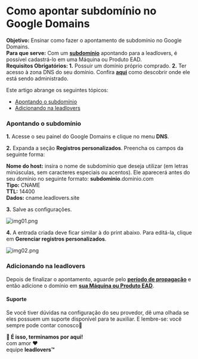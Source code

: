 # Como apontar subdomínio no Google Domains

**Objetivo:** Ensinar como fazer o apontamento de subdomínio no Google Domains.\
**Para que serve:** Com um [**subdomínio**](https://suporte.love/o-que-e-um-subdominio/) apontando para a leadlovers, é possível cadastrá-lo em uma Máquina ou Produto EAD.\
**Requisitos Obrigatórios: 1.** Possuir um domínio próprio comprado. **2.** Ter acesso à zona DNS do seu domínio. Confira [**aqui**](https://suporte.love/descobrir-cpanel/) como descobrir onde ele está sendo administrado.

Este artigo abrange os seguintes tópicos:

* [Apontando o subdomínio](broken-reference)
* [Adicionando na leadlovers](broken-reference)

### **Apontando o subdomínio** <a href="#apontando-subdominio" id="apontando-subdominio"></a>

**1.** Acesse o seu painel do Google Domains e clique no menu **DNS**.

**2.** Expanda a seção **Registros personalizados**. Preencha os campos da seguinte forma:

**Nome do host:** insira o nome de subdomínio que deseja utilizar (em letras minúsculas, sem caracteres especiais ou acentos). Ele aparecerá antes do seu domínio no seguinte formato: **subdominio**.dominio.com\
**Tipo:** CNAME\
**TTL:** 14400\
**Dados:** cname.leadlovers.site

**3.** Salve as configurações.

![img01.png](https://leadloverssupport.zendesk.com/hc/article\_attachments/6492192565389/img01.png)

**4.** A entrada criada deve ficar similar à do print abaixo. Para editá-la, clique em **Gerenciar registros personalizados**.

![img02.png](https://leadloverssupport.zendesk.com/hc/article\_attachments/6492221096333/img02.png)

### **Adicionando na leadlovers** <a href="#adicionando-leadlovers" id="adicionando-leadlovers"></a>

Depois de finalizar o apontamento, aguarde pelo [**período de propagação**](https://suporte.love/como-saber-se-meu-apontamento-propagou/) e então adicione o domínio em [**sua Máquina ou Produto EAD**](https://suporte.love/como-cadastrar-dominio-maquina/).

#### **Suporte**

Se você tiver dúvidas na configuração do seu provedor, dê uma olhada se eles possuem um suporte disponível para te auxiliar. E lembre-se: você sempre pode contar conosco🥰

**🏁 É isso, terminamos por aqui!**\
com amor ❤\
equipe **leadlovers™**
